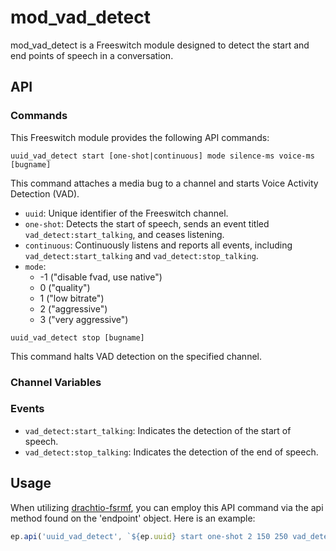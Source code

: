 # mod_vad_detect

mod_vad_detect is a Freeswitch module designed to detect the start and end points of speech in a conversation.

## API

### Commands
This Freeswitch module provides the following API commands:

```
uuid_vad_detect start [one-shot|continuous] mode silence-ms voice-ms [bugname]
```
This command attaches a media bug to a channel and starts Voice Activity Detection (VAD).
- `uuid`: Unique identifier of the Freeswitch channel.
- `one-shot`: Detects the start of speech, sends an event titled `vad_detect:start_talking`, and ceases listening.
- `continuous`: Continuously listens and reports all events, including `vad_detect:start_talking` and `vad_detect:stop_talking`.
- `mode`:
    - -1 ("disable fvad, use native")
    - 0 ("quality")
    - 1 ("low bitrate")
    - 2 ("aggressive")
    - 3  ("very aggressive")

```
uuid_vad_detect stop [bugname]
```
This command halts VAD detection on the specified channel.

### Channel Variables

### Events
- `vad_detect:start_talking`: Indicates the detection of the start of speech.
- `vad_detect:stop_talking`: Indicates the detection of the end of speech.

## Usage
When utilizing [drachtio-fsrmf](https://www.npmjs.com/package/drachtio-fsmrf), you can employ this API command via the api method found on the 'endpoint' object. Here is an example:
```js
ep.api('uuid_vad_detect', `${ep.uuid} start one-shot 2 150 250 vad_detect`);
```